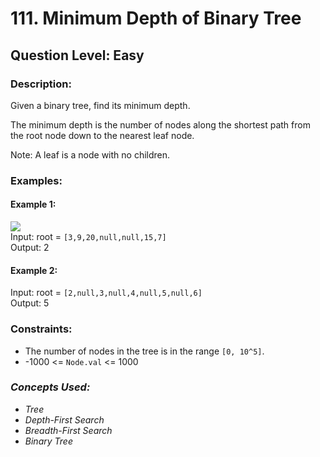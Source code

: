 # 111. Minimum Depth of Binary Tree
## Question Level: Easy
### Description:
Given a binary tree, find its minimum depth.

The minimum depth is the number of nodes along the shortest path from the root node down to the nearest leaf node.

Note: A leaf is a node with no children.
### Examples:
#### Example 1:

<img src="https://assets.leetcode.com/uploads/2020/10/12/ex_depth.jpg"><br>
Input: root = `[3,9,20,null,null,15,7]`  
Output: 2  
#### Example 2:

Input: root = `[2,null,3,null,4,null,5,null,6]`  
Output: 5  

### Constraints:

- The number of nodes in the tree is in the range `[0, 10^5]`.
- -1000 <= `Node.val` <= 1000

### <i>Concepts Used:
- Tree
- Depth-First Search
- Breadth-First Search
- Binary Tree </i>